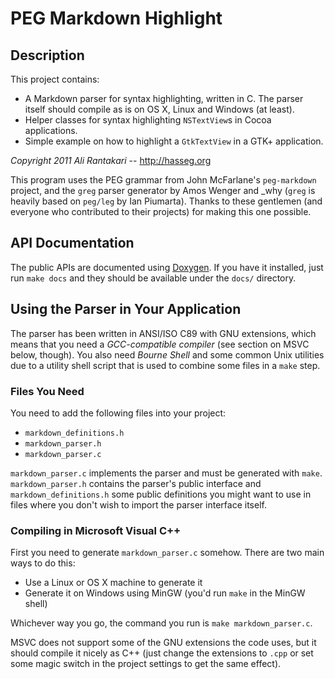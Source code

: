 
PEG Markdown Highlight
========================


Description
-------------------------------------------------------------------------------

This project contains:

- A Markdown parser for syntax highlighting, written in C. The parser itself
  should compile as is on OS X, Linux and Windows (at least).
- Helper classes for syntax highlighting `NSTextView`s in Cocoa applications.
- Simple example on how to highlight a `GtkTextView` in a GTK+ application.

_Copyright 2011 Ali Rantakari_ -- <http://hasseg.org>

This program uses the PEG grammar from John McFarlane's `peg-markdown` project,
and the `greg` parser generator by Amos Wenger and \_why (`greg` is heavily
based on `peg/leg` by Ian Piumarta). Thanks to these gentlemen (and everyone
who contributed to their projects) for making this one possible.



API Documentation
-------------------------------------------------------------------------------

The public APIs are documented using [Doxygen][dox]. If you have it installed,
just run `make docs` and they should be available under the `docs/` directory.

[dox]: http://doxygen.org



Using the Parser in Your Application
-------------------------------------------------------------------------------

The parser has been written in ANSI/ISO C89 with GNU extensions, which means
that you need a _GCC-compatible compiler_ (see section on MSVC below, though).
You also need _Bourne Shell_ and some common Unix utilities due to a utility
shell script that is used to combine some files in a `make` step.


### Files You Need

You need to add the following files into your project:

- `markdown_definitions.h`
- `markdown_parser.h`
- `markdown_parser.c`

`markdown_parser.c` implements the parser and must be generated with `make`.
`markdown_parser.h` contains the parser's public interface and
`markdown_definitions.h` some public definitions you might want to use in files
where you don't wish to import the parser interface itself.


### Compiling in Microsoft Visual C++

First you need to generate `markdown_parser.c` somehow. There are two main
ways to do this:

- Use a Linux or OS X machine to generate it
- Generate it on Windows using MinGW (you'd run `make` in the MinGW shell)

Whichever way you go, the command you run is `make markdown_parser.c`.

MSVC does not support some of the GNU extensions the code uses, but it should
compile it nicely as C++ (just change the extensions to `.cpp` or set some
magic switch in the project settings to get the same effect).



